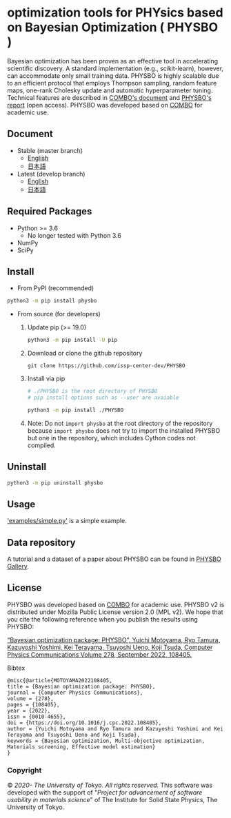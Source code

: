 # optimization tools for PHYsics based on Bayesian Optimization ( PHYSBO )

Bayesian optimization has been proven as an effective tool in accelerating scientific discovery.
A standard implementation (e.g., scikit-learn), however, can accommodate only small training data.
PHYSBO is highly scalable due to an efficient protocol that employs Thompson sampling, random feature maps, one-rank Cholesky update and automatic hyperparameter tuning. Technical features are described in [COMBO's document](https://github.com/tsudalab/combo/blob/master/docs/combo_document.pdf) and [PHYSBO's report](https://doi.org/10.1016/j.cpc.2022.108405) (open access).
PHYSBO was developed based on [COMBO](https://github.com/tsudalab/combo) for academic use.

## Document

- Stable (master branch)
    - [English](https://issp-center-dev.github.io/PHYSBO/manual/master/en/index.html)
    - [日本語](https://issp-center-dev.github.io/PHYSBO/manual/master/ja/index.html)
- Latest (develop branch)
    - [English](https://issp-center-dev.github.io/PHYSBO/manual/develop/en/index.html)
    - [日本語](https://issp-center-dev.github.io/PHYSBO/manual/develop/ja/index.html)

## Required Packages

- Python >= 3.6
    - No longer tested with Python 3.6
- NumPy
- SciPy

## Install

- From PyPI (recommended)

```bash
python3 -m pip install physbo
```

- From source (for developers)
    1. Update pip (>= 19.0)

        ```bash
        python3 -m pip install -U pip
        ```

    1. Download or clone the github repository

        ```
        git clone https://github.com/issp-center-dev/PHYSBO
        ```

    1. Install via pip

        ``` bash
        # ./PHYSBO is the root directory of PHYSBO
        # pip install options such as --user are avaiable

        python3 -m pip install ./PHYSBO
        ```

    1. Note: Do not `import physbo` at the root directory of the repository because `import physbo` does not try to import the installed PHYSBO but one in the repository, which includes Cython codes not compiled.

## Uninstall

```bash
python3 -m pip uninstall physbo
```

## Usage

['examples/simple.py'](https://github.com/issp-center-dev/PHYSBO/examples/simple.py) is a simple example.

## Data repository

A tutorial and a dataset of a paper about PHYSBO can be found in [PHYSBO Gallery](http://isspns-container.issp.u-tokyo.ac.jp/repo/12).

## License

PHYSBO was developed based on [COMBO](https://github.com/tsudalab/COMBO) for academic use.
PHYSBO v2 is distributed under Mozilla Public License version 2.0 (MPL v2).
We hope that you cite the following reference when you publish the results using PHYSBO:

[“Bayesian optimization package: PHYSBO”, Yuichi Motoyama, Ryo Tamura, Kazuyoshi Yoshimi, Kei Terayama, Tsuyoshi Ueno, Koji Tsuda, Computer Physics Communications Volume 278, September 2022, 108405.](https://doi.org/10.1016/j.cpc.2022.108405)

Bibtex

```
@misc{@article{MOTOYAMA2022108405,
title = {Bayesian optimization package: PHYSBO},
journal = {Computer Physics Communications},
volume = {278},
pages = {108405},
year = {2022},
issn = {0010-4655},
doi = {https://doi.org/10.1016/j.cpc.2022.108405},
author = {Yuichi Motoyama and Ryo Tamura and Kazuyoshi Yoshimi and Kei Terayama and Tsuyoshi Ueno and Koji Tsuda},
keywords = {Bayesian optimization, Multi-objective optimization, Materials screening, Effective model estimation}
}
```

### Copyright

© *2020- The University of Tokyo. All rights reserved.*
This software was developed with the support of \"*Project for advancement of software usability in materials science*\" of The Institute for Solid State Physics, The University of Tokyo.
